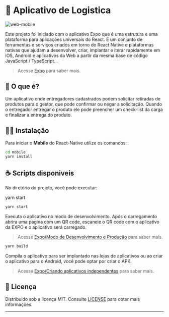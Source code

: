 # 🚚 Aplicativo de Logistica



![web-mobile](https://raw.githubusercontent.com/WallaceRamos/wallaceramos.github.io/master/img/logistica.png)


Este projeto foi iniciado com o aplicativo Expo  que é uma estrutura e uma plataforma para aplicações universais do React. É um conjunto de ferramentas e serviços criados em torno do React Native e plataformas nativas que ajudam a desenvolver, criar, implantar e iterar rapidamente em iOS, Android e aplicativos da Web a partir da mesma base de código JavaScript / TypeScript. .

> Acesse  [Expo](https://docs.expo.io/) para saber mais.

## 🤔 O que é?

Um aplicativo onde entregadores cadastrados podem solicitar retiradas de produtos para o gestor, que pode confirmar ou negar a solicitação. Quando o entregador entregar o produto ele pode preencher um check-list da carga e finalizar a entrega do produto.

## 👨‍💻 Instalação
<!-- Configure o MongoDB e atualize a string de conexão com seu `User:Senha` no arquivo `index.js`.  
Para instalar as dependências e executar o **Servidor** (modo desenvolvimento), clone o projeto em seu computador e em seguida execute:
```bash
cd backend
yarn install
yarn dev
``` -->
Para iniciar o **Mobile** do React-Native utilize os comandos:
```bash
cd mobile
yarn install
```


## ☕ Scripts disponiveis

No diretório do projeto, você pode executar:

yarn start
```bash
yarn start
```
Executa o aplicativo no modo de desenvolvimento.
Após o carregamento abrira uma pagina com um QR code, escaneie o QR code com o aplicativo da EXPO e o aplicativo será carregado.
> Acesse  [Expo/Modo de Desenvolvimento e Produção](https://docs.expo.io/workflow/development-mode/) para saber mais.

```bash
yarn build
```
Compila o aplicativo para ser implantado nas lojas de aplicativos ou ao criar o aplicativo para o Android, você pode optar por criar o APK.

> Acesse  [Expo/Criando aplicativos independentes](https://docs.expo.io/distribution/building-standalone-apps/) para saber mais.


## 📝 Licença

Distribuído sob a licença MIT. Consulte [LICENSE](LICENSE) para obter mais informações.
 
--- 


